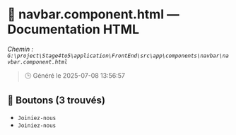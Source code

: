# 📄 navbar.component.html — Documentation HTML
*Chemin : `G:\project\Stage4to5\application\FrontEnd\src\app\components\navbar\navbar.component.html`*

> 🕒 Généré le 2025-07-08 13:56:57

## 🔘 Boutons (3 trouvés)
- `Joiniez-nous`
- `Joiniez-nous`
